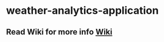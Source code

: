 # weather-analytics-application

## Read Wiki for more info [Wiki](https://github.com/wink94/weather-analytics-application/wiki)
